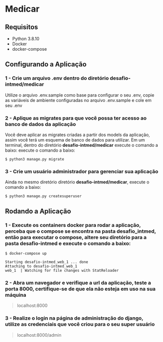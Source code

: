 # Medicar

## Requisitos
- Python 3.8.10
- Docker
- docker-compose

## Configurando a Aplicação

### 1 - Crie um arquivo .env dentro do diretório **desafio-intmed/medicar**
Utilize o arquivo .env.sample como base para configurar o seu .env, copie as 
variáveis de ambiente configuradas no arquivo .env.sample e cole em seu .env

### 2 - Aplique as migrates para que você possa ter acesso ao banco de dados da aplicação
Você deve aplicar as migrates criadas a partir dos models da aplicação, assim você
terá um esquema de banco de dados para utilizar. Em um terminal, dentro do diretório 
**desafio-intmed/medicar** execute o comando a baixo: 
execute o comando a baixo:
~~~Shel
$ python3 manage.py migrate
~~~

### 3 - Crie um usuário administrador para gerenciar sua aplicação
Ainda no mesmo diretório diretório **desafio-intmed/medicar**, execute o comando a baixo:
~~~Shel
$ python3 manage.py createsuperuser
~~~

## Rodando a Aplicação

### 1 - Execute os containers docker para rodar a aplicação, perceba que o compose se encontra na pasta **desafio_intmed**, então para executar o compose, altere seu diretório para a pasta **desafio-intmed** e execute o comando a baixo:
~~~Shel
$ docker-compose up 
~~~

~~~Shel
Starting desafio-intmed_web_1 ... done
Attaching to desafio-intmed_web_1
web_1  | Watching for file changes with StatReloader
~~~

### 2 - Abra um navegador e verifique a url da aplicação, teste a porta 8000, certifique-se de que ela não esteja em uso na sua máquina
> localhost:8000

### 3 - Realize o login na página de administração do django, utilize as credenciais que você criou para o seu super usuário
> localhost:8000/admin
